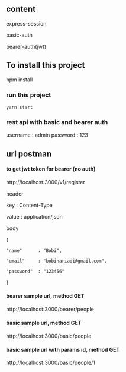 ## content
express-session

basic-auth

bearer-auth(jwt)

## To install this project

npm install

### run this project

`yarn start`

### rest api with basic and bearer auth

username : admin
password : 123

## url postman
#### to get jwt token for bearer (no auth)
http://localhost:3000/v1/register

header

key : Content-Type

value : application/json

body

{

    "name"      : "Bobi",

    "email"     : "bobihariadi@gmail.com",

    "password"  : "123456"

}


#### bearer sample url, method GET
http://localhost:3000/bearer/people

#### basic sample url, method GET
http://localhost:3000/basic/people

#### basic sample url with params id, method GET
http://localhost:3000/basic/people/1